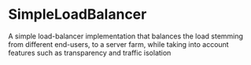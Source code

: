 # SimpleLoadBalancer
A simple load-balancer implementation that balances the load stemming from different end-users, to a server farm, while taking into account features such as transparency and traffic isolation
